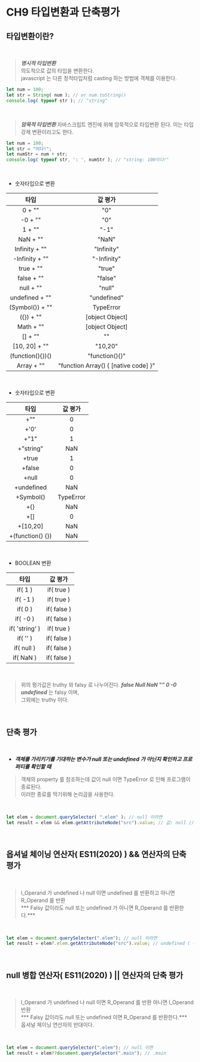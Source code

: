 # CH9 타입변환과 단축평가

## 타입변환이란?
<br />

> ***명시적 타입변환***   
	의도적으로 값의 타입을 변환한다.   
	javascript 는 다른 정적타입처럼 casting 하는 방법에 객체를 이용한다.
>

```javascript
let num = 100;
let str = String( num ); // or num.toString() 
console.log( typeof str ); // "string"
```

<br />

> ***암묵적 타입변환***
	자바스크립트 엔진에 위해 암묵적으로 타입변환 된다. 이는 타입 강제 변환이라고도 한다.
>

```javascript
let num = 100;
let str = "이다!";
let numStr = num + str;
console.log( typeof str, ': ', numStr ); // "string: 100이다!"
```
   
<br />

* 숫자타입으로 변환  

| 타입 | 값 평가 |
| :---: | :---: |
| 0 + "" | "0" |
| -0 + "" | "0" |
| 1 + "" | "-1" |
| NaN + "" | "NaN" |
| Infinity + "" | "Infinity" |
| -Infinity + "" | "-Infinity" |
| true + "" | "true" |
| false + "" | "false" |
|	null + "" | "null" |
| undefined + "" | "undefined" |
| (Symbol()) + "" | TypeError |
| ({}) + "" | [object Object] |
| Math + "" | [object Object] |
| [] + "" | "" |
| [10, 20] + "" | "10,20" |
| (function(){})() | "function(){}" |
| Array + "" | "function Array() { [native code] }" |
<br />
   
* 숫자타입으로 변환   

| 타입 | 값 평가 |
| :---: | :---: |
| +"" | 0 |
| +'0' | 0 |
| +"1" | 1 |
| +"string" | NaN |
| +true | 1 |
| +false | 0 |
| +null | 0 |
| +undefined | NaN |
| +Symbol() | TypeError |
| +{} | NaN |
| +[] | 0 |
| +[10,20] | NaN |
| +(function() {}) | NaN |
<br />
   

* BOOLEAN 변환   

| 타입 | 값 평가 |
| :---: | :---: |
| if( 1 ) | if( true ) |
| if( -1 ) | if( true ) |
| if( 0 ) | if( false ) |
| if( -0 ) | if( false ) |
| if( 'string' ) | if( true ) |
| if( '' ) | if( false ) |
| if( null ) | if( false ) |
| if( NaN ) | if( false ) |
<br />
   
 > 위의 평가값은 truthy 와 falsy 로 나누어진다. 
 	***false Null NaN "" 0 -0 undefined*** 는 falsy 이며,   
	그외에는 truthy 이다.
 > 
<br />

## 단축 평가   
<br />

* ***객체를 가리키기를 기대하는 변수가 null 또는 undefined 가 아닌지 확인하고 프로퍼티를 확인할 때***
> 객체의 property 를 참조하는데 값이 null 이면 TypeError 로 인해 프로그램이 종료된다.   
	이러한 종료를 막기위해 논리곱을 사용한다.
>   
<br />

```javascript
let elem = document.querySelector( ".elem" ); // null 이라면
let result = elem && elem.getAttributeNode("src").value; // 값: null // elem 이 null 이면 false 로 뒤의 값이 평가되지 않는다.
````   
<br />

## 옵셔널 체이닝 연산자( ES11(2020) ) && 연산자의 단축 평가 
<br />

> l\_Operand 가 undefined 나 null 이면 undefined 를 반환하고 아니면 R\_Operand 를 반환   
	*** Falsy 값이라도 null 또는 undefined 가 아니면 R\_Operand 를 반환한다.***   	
>   
<br />

```javascript
let elem = document.querySelector(".elem"); // null 이라면
let result = elem?.elem.getAttributeNode("src").value; // undefined ( 위의 result 의 개선판이다. )
```   
<br />

## null 병합 연산자( ES11(2020) ) || 연산자의 단축 평가
<br />


> l\_Operand 가 undefined 나 null 이면 R\_Operand 를 반환 아니면 l\_Operand 반환   
	*** Falsy 값이라도 null 또는 undefined 이면 R\_Operand 를 반환한다.***   
	옵셔널 체이닝 연산자의 반대이다.
>    
<br />

```javascript
let elem = document.querySelector(".elem"); // null 이면 
let result = elem??document.querySelector(".main"); // .main 
```   
<br />

